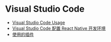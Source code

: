 # Visual Studio Code

- [Visual Studio Code Usage](./Visual%20Studio%20Code%20Usage.md)
- [Visual Studio Code 配置 React Native 开发环境](./Visual%20Studio%20Code%20配置%20React%20Native%20开发环境.md)
- [使用的插件](./使用的插件.md)

